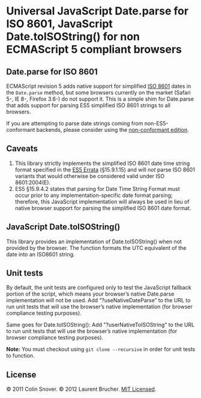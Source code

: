 Universal JavaScript Date.parse for ISO 8601, JavaScript Date.toISOString() for non ECMAScript 5 compliant browsers
============================================


Date.parse for ISO 8601
----------

ECMAScript revision 5 adds native support for simplified [ISO 8601](http://en.wikipedia.org/wiki/ISO_8601) dates in the
`Date.parse` method, but some browsers currently on the market (Safari 5-, IE 8-, Firefox 3.6-) do not support it. This
is a simple shim for Date.parse that adds support for parsing ES5 simplified ISO 8601 strings to all browsers.

If you are attempting to parse date strings coming from non-ES5-conformant backends, please consider using the
[non-conformant edition](https://github.com/csnover/js-iso8601/tree/lax).

Caveats
-------

1. This library strictly implements the simplified ISO 8601 date time string format specified in the
   [ES5 Errata](http://wiki.ecmascript.org/doku.php?id=es3.1:es3.1_proposal_working_draft) (§15.9.1.15) and will *not*
   parse ISO 8601 variants that would otherwise be considered valid under ISO 8601:2004(E).
2. ES5 §15.9.4.2 states that parsing for Date Time String Format must occur prior to any implementation-specific date
   format parsing; therefore, this JavaScript implementation will always be used in lieu of native browser support
   for parsing the simplified ISO 8601 date format.


JavaScript Date.toISOString()
----------

This library provides an implementation of Date.toISOString() when not provided by the browser.
The function formats the UTC equivalent of the date into an ISO8601 string.


Unit tests
----------

By default, the unit tests are configured only to test the JavaScript fallback portion of the script, which means
your browser’s native Date.parse implementation will not be used. Add “?useNativeDateParse” to the URL to run unit
tests that will use the browser’s native implementation (for browser compliance testing purposes).

Same goes for Date.toISOString(): Add "?userNativeToISOString" to the URL to run unit tests that will use the
browser’s native implementation (for browser compliance testing purposes).


**Note:** You must checkout using `git clone --recursive` in order for unit tests to function.


License
----------

© 2011 Colin Snover.
© 2012 Laurent Brucher.
[MIT Licensed](http://www.opensource.org/licenses/mit-license.php).
